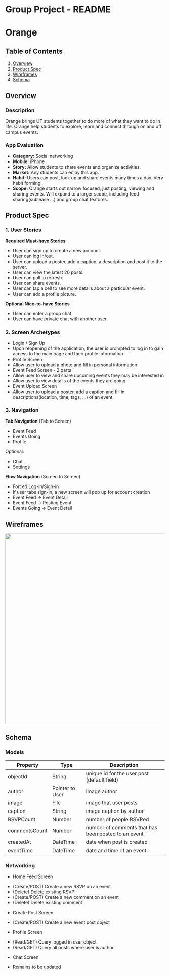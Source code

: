 Group Project - README
===

# Orange

## Table of Contents
1. [Overview](#Overview)
1. [Product Spec](#Product-Spec)
1. [Wireframes](#Wireframes)
2. [Schema](#Schema)

## Overview
### Description
Orange brings UT students together to do more of what they want to do in life. Orange help students to explore, learn and connect through on and off campus events. 

### App Evaluation
- **Category:** Social networking
- **Mobile:** iPhone
- **Story:** Allow students to share events and organize activities.
- **Market:** Any students can enjoy this app. 
- **Habit:** Users can post, look up and share events many times a day. Very habit forming!
- **Scope:** Orange starts out narrow focused, just posting, viewing and sharing events. Will expand to a larger scope, including feed sharing(sublease ...) and group chat features.

## Product Spec

### 1. User Stories

**Required Must-have Stories**

* User can sign up to create a new account.
* User can log in/out.
* User can upload a poster, add a caption, a description and post it to the server.
* User can view the latest 20 posts.
* User can pull to refresh.
* User can share events.
* User can tap a cell to see more details about a particular event.
* User can add a profile picture.


**Optional Nice-to-have Stories**
* User can enter a group chat.
* User can have private chat with another user. 


### 2. Screen Archetypes

* Login / Sign Up
* Upon reopening of the application, the user is prompted to log in to gain access to the main page and their profile information.
* Profile Screen
* Allow user to upload a photo and fill in personal information
* Event Feed Screen - 2 parts
* Allow user to view and share upcoming events they may be interested in
* Allow user to view details of the events they are going
* Event Upload Screen
* Allow user to upload a poster, add a caption and fill in descriptions(location, time, tags, ...) of an event.

### 3. Navigation

**Tab Navigation** (Tab to Screen)

* Event Feed
* Events Going
* Profile

Optional:
* Chat
* Settings

**Flow Navigation** (Screen to Screen)

* Forced Log-in/Sign-in
* If user tabs sign-in, a new screen will pop up for account creation
* Event Feed -> Event Detail
* Event Feed -> Posting Event
* Events Going -> Event Detail


## Wireframes
<img src="YOUR_WIREFRAME_IMAGE_URL" width=600>

## Schema 

### Models
| Property | Type | Description |
| ------ | ------ | ------ |
| objectId | String| unique id for the user post (default field) |
| author | Pointer to User | image author |
| image | File | image that user posts|
| caption | String | image caption by author|
| RSVPCount | Number | number of people RSVPed |
| commentsCount | Number | number of comments that has been posted to an event |
| createdAt | DateTime | date when post is created |
| eventTime | DateTime | date and time of an event |
### Networking
- Home Feed Screen
* (Create/POST) Create a new RSVP on an event
* (Delete) Delete existing RSVP
* (Create/POST) Create a new comment on an event
* (Delete) Delete existing comment
- Create Post Screen
* (Create/POST) Create a new event post object
- Profile Screen
* (Read/GET) Query logged in user object
* (Read/GET) Query all posts where user is author
- Chat Screen
* Remains to be updated
